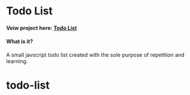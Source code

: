# Todo List

#### Veiw project here: <a href="https://adam-86.github.io/todo-list/" target="_blank">Todo List</a>

#### What is it?
A small javscript todo list created with the sole purpose of repetition and learning.







# todo-list
